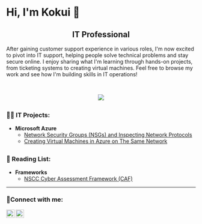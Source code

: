 # <h1>Hi, I'm Kokui 👋</h1> 
<h2 align="center">IT Professional </h2>
After gaining customer support experience in various roles, I'm now excited to pivot into IT support, helping people solve technical problems and stay secure online. I enjoy sharing what I'm learning through hands-on projects, from ticketing systems to creating virtual machines. Feel free to browse my work and see how I'm building skills in IT operations!

<br><div align="center">
    <a href="https://www.linkedin.com/in/kokui-agbenu"><img src="https://img.shields.io/badge/-LinkedIn-0072b1?&style=for-the-badge&logo=linkedin&logoColor=white" /></a>
</div>

<!--
## <h3>🔒 Cybersecurity Projects:</h3>
- <b>Vulnerability Management Project</b>
  - [Vulnerability Management Program Implementation: Prerequisites and Installation](https://github.com/kokuiagbenu/osticket-prereqs)
  - [Programmatic Vulnerability Remediations (PowerShell and BASH): Prerequisites and Installation](https://github.com/kokuiagbenu/osticket-prereqs)
-->


## <h3>👩‍💻 IT Projects:</h3>
<!--
- <b>Active Directory</b>
  - [Deploying Active Directory: Prerequisites and Installation](https://github.com/kokuiagbenu/osticket-prereqs)
  - [Creating 100 users using Powershell: Prerequisites and Installation](https://github.com/kokuiagbenu/osticket-prereqs)
  - [Group Policy and managing accounts: Prerequisites and Installation](https://github.com/kokuiagbenu/osticket-prereqs)


- <b>osTicket (Help Desk Ticketing System)</b>
  - [osTicket: Prerequisites and Installation](https://github.com/kokuiagbenu/osticket-prereqs)
  - [osTicket: Post-Installation Configuration](https://github.com/kokuiagbenu/osticket-post-install-config)
  - [osTicket: Ticket Lifecycle Examples](https://github.com/kokuiagbenu/ticket-lifecycle)
 --> 

- <b>Microsoft Azure</b>
  <!--- [Configuring On-premises Active Directory within Azure VMs](https://github.com/kokuiagbenu/configure-ad) --> 
  - [Network Security Groups (NSGs) and Inspecting Network Protocols](https://github.com/kokuiagbenu/azure-network-protocols)
  - [Creating Virtual Machines in Azure on The Same Network](https://github.com/kokuiagbenu/create-virtual-machines)

## <h3>📖 Reading List:</h3>
- <b>Frameworks</b>
  - [NSCC Cyber Assessment Framework (CAF)](https://www.ncsc.gov.uk/collection/cyber-assessment-framework)
<hr/>
<h3>🤳Connect with me:</h3>

[<img align="left" alt="Kokui | LinkedIn" width="22px" src="https://cdn.jsdelivr.net/npm/simple-icons@v3/icons/linkedin.svg" />][linkedin]
[<img align="left" alt="Kokui | Medium" width="22px" src="https://cdn.jsdelivr.net/npm/simple-icons@v3/icons/medium.svg" />][medium]

[linkedin]: https://linkedin.com/in/kokui-agbenu/
[medium]: https://medium.com/@kokui-agbenu
